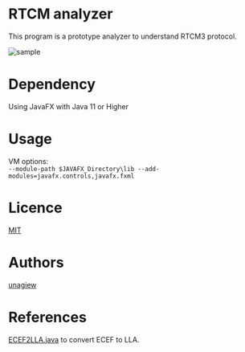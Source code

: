# RTCM analyzer
This program is a prototype analyzer to understand RTCM3 protocol.

![sample](https://user-images.githubusercontent.com/50898890/71879335-35afca80-3171-11ea-800b-269508ea6bc1.jpg)

# Dependency

Using JavaFX with Java 11 or Higher

# Usage
VM options:<br>
`--module-path $JAVAFX_Directory\lib --add-modules=javafx.controls,javafx.fxml`

# Licence

[MIT](https://github.com/tcnksm/tool/blob/master/LICENCE)

# Authors

[unagiew](https://github.com/unagiew)

# References

[ECEF2LLA.java](https://gist.github.com/klucar/1536194/49053140bb9df5956c5e9d8782e1d987cd2ae4c0) to convert ECEF to LLA.

